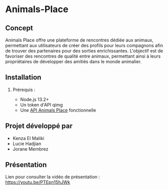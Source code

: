 # Animals-Place

## Concept

Animals Place offre une plateforme de rencontres dédiée aux animaux, permettant aux utilisateurs de créer des profils pour leurs compagnons afin de trouver des partenaires pour des sorties enrichissantes. L'objectif est de favoriser des rencontres de qualité entre animaux, permettant ainsi à leurs propriétaires de développer des amitiés dans le monde animalier.

## Installation

1. Prérequis :

   - Node.js 13.2+
   - Un token d'API qimg
   - Une [API Animals Place](https://archioweb-animalsplace.onrender.com/) fonctionnelle

## Projet développé par

- Kenza El Maliki
- Lucie Hadjian
- Jorane Membrez

## Présentation
Lien pour consulter la vidéo de présentation : https://youtu.be/PTEpn15hJWk
